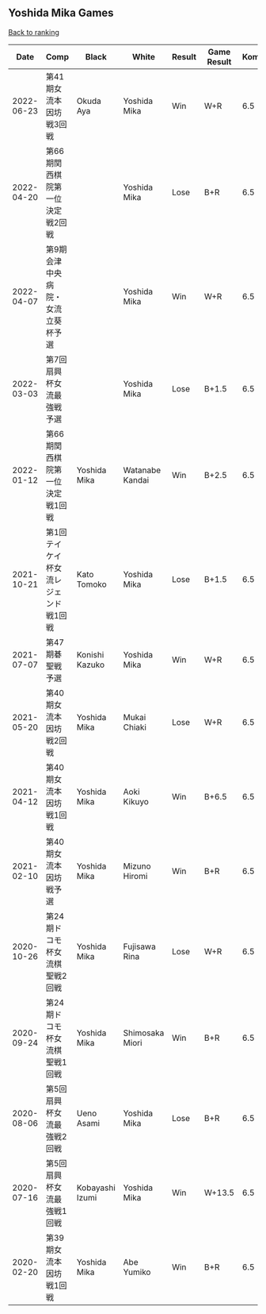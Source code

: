 ## Yoshida Mika Games

[Back to ranking](../../index.md)




| **Date** | **Comp** | **Black** | **White** | **Result** | **Game Result** | **Komi** | **Rating** | **Diff** | 
| --- | --- | --- | --- | --- | --- | --- | --- | --- |
| 2022-06-23 | 第41期女流本因坊戦3回戦 | Okuda Aya | Yoshida Mika | Win | W+R | 6.5 | 2788 | 378 | 
| 2022-04-20 | 第66期関西棋院第一位決定戦2回戦 |  | Yoshida Mika | Lose | B+R | 6.5 | 2410 | -213 | 
| 2022-04-07 | 第9期会津中央病院・女流立葵杯予選 |  | Yoshida Mika | Win | W+R | 6.5 | 2623 | -45 | 
| 2022-03-03 | 第7回扇興杯女流最強戦予選 |  | Yoshida Mika | Lose | B+1.5 | 6.5 | 2668 | 178 | 
| 2022-01-12 | 第66期関西棋院第一位決定戦1回戦 | Yoshida Mika | Watanabe Kandai | Win | B+2.5 | 6.5 | 2490 | 3 | 
| 2021-10-21 | 第1回テイケイ杯女流レジェンド戦1回戦 | Kato Tomoko | Yoshida Mika | Lose | B+1.5 | 6.5 | 2487 | 97 | 
| 2021-07-07 | 第47期碁聖戦予選 | Konishi Kazuko | Yoshida Mika | Win | W+R | 6.5 | 2390 | 149 | 
| 2021-05-20 | 第40期女流本因坊戦2回戦 | Yoshida Mika | Mukai Chiaki | Lose | W+R | 6.5 | 2241 | -71 | 
| 2021-04-12 | 第40期女流本因坊戦1回戦  | Yoshida Mika | Aoki Kikuyo | Win | B+6.5 | 6.5 | 2312 | 366 | 
| 2021-02-10 | 第40期女流本因坊戦予選 | Yoshida Mika | Mizuno Hiromi | Win | B+R | 6.5 | 1946 | -402 | 
| 2020-10-26 | 第24期ドコモ杯女流棋聖戦2回戦 | Yoshida Mika | Fujisawa Rina | Lose | W+R | 6.5 | 2348 | -55 | 
| 2020-09-24 | 第24期ドコモ杯女流棋聖戦1回戦 | Yoshida Mika | Shimosaka Miori | Win | B+R | 6.5 | 2403 | -6 | 
| 2020-08-06 | 第5回扇興杯女流最強戦2回戦 | Ueno Asami | Yoshida Mika | Lose | B+R | 6.5 | 2409 | 346 | 
| 2020-07-16 | 第5回扇興杯女流最強戦1回戦 | Kobayashi Izumi | Yoshida Mika | Win | W+13.5 | 6.5 | 2063 | 0 | 
| 2020-02-20 | 第39期女流本因坊戦1回戦 | Yoshida Mika | Abe Yumiko | Win | B+R | 6.5 | 2063 | missing |




